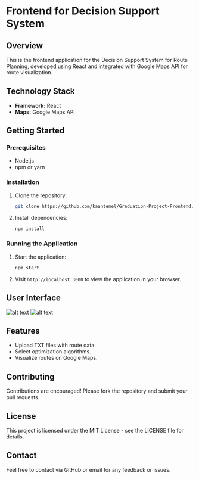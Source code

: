 
# Frontend for Decision Support System

## Overview
This is the frontend application for the Decision Support System for Route Planning, developed using React and integrated with Google Maps API for route visualization.

## Technology Stack
- **Framework:** React
- **Maps:** Google Maps API

## Getting Started

### Prerequisites
- Node.js
- npm or yarn

### Installation
1. Clone the repository:
   ```bash
   git clone https://github.com/kaantemel/Graduation-Project-Frontend.git
   ```
2. Install dependencies:
   ```bash
   npm install
   ```

### Running the Application
1. Start the application:
   ```bash
   npm start
   ```
2. Visit `http://localhost:3000` to view the application in your browser.

## User Interface
![alt text](https://i.imgur.com/FjRqozT.png)
![alt text](https://i.imgur.com/kvSY2Jk.png)

## Features
- Upload TXT files with route data.
- Select optimization algorithms.
- Visualize routes on Google Maps.

## Contributing
Contributions are encouraged! Please fork the repository and submit your pull requests.

## License
This project is licensed under the MIT License - see the LICENSE file for details.

## Contact
Feel free to contact via GitHub or email for any feedback or issues.
